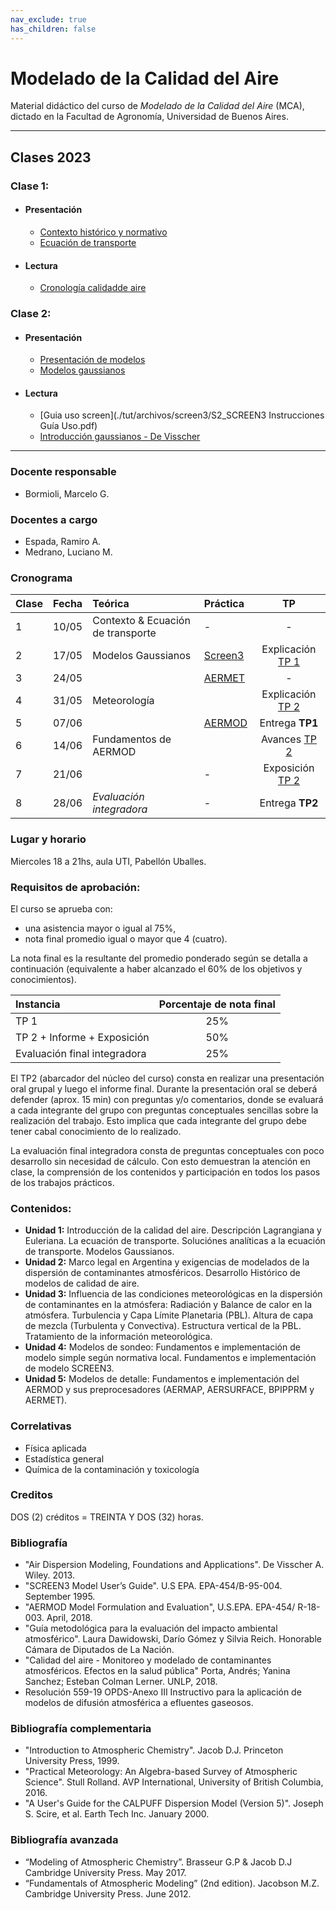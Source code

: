 ```yaml
---
nav_exclude: true
has_children: false
---
```


# Modelado de la Calidad del Aire

Material didáctico del curso de *Modelado de la Calidad del Aire* (MCA), dictado en la Facultad de Agronomía, Universidad de Buenos Aires.

---

## Clases 2023
### Clase 1:
+ #### Presentación
    + [Contexto histórico y normativo](./files/MCA23_1_Contexto.pdf)
    + [Ecuación de transporte](./files/MCA23_1_EcTransporte.pdf)
+ #### Lectura 
    + [Cronología calidadde aire](./files/Heirdon_AirPollutionHistorical.pdf)


### Clase 2:

+ #### Presentación
    + [Presentación de modelos](./files/MCA_3_Introduccion_Modelado_Dispersión.pdf)
    + [Modelos gaussianos](./files/MCA_4_Presentando_Modelo_Gausiano.pdf)
+ #### Lectura
    + [Guia uso screen](./tut/archivos/screen3/S2_SCREEN3 Instrucciones Guía Uso.pdf)
    + [Introducción gaussianos - De Visscher](./files/CAP2-DE_VISSSCHER-PRIMER.pdf)


---

### Docente responsable
+ Bormioli, Marcelo G.

### Docentes a cargo
+ Espada, Ramiro A.
+ Medrano, Luciano M.

### Cronograma

|Clase|Fecha  | Teórica | Práctica  |  TP   |
|:----|:-----:|:--------|:----------|:-----:|
|  1  | 10/05 | Contexto & Ecuación de transporte | -                                        | -               |
|  2  | 17/05 | Modelos Gaussianos       | [Screen3](./tut/screen3.html) | Explicación [TP 1](./tps/tp1.html)  |
|  3  | 24/05 |                          | [AERMET](./tut/aermet.html)   | -                                   |
|  4  | 31/05 | Meteorología             |                               | Explicación [TP 2](./tps/tp2.html)  |
|  5  | 07/06 |                          | [AERMOD](./tut/aermod.html)   | Entrega **TP1**                     |
|  6  | 14/06 | Fundamentos de AERMOD    |                               | Avances [TP 2](./tps/tp2.html)      |
|  7  | 21/06 |                          | -                             | Exposición [TP 2](./tps/tp2.html)   |
|  8  | 28/06 | *Evaluación integradora* | -                             | Entrega **TP2**                     |


### Lugar y horario
Miercoles 18 a 21hs, aula UTI, Pabellón Uballes.


### Requisitos de aprobación:

El  curso se aprueba con:
- una asistencia mayor o igual al 75%,
- nota final promedio igual o mayor que 4 (cuatro).

La nota final es la resultante del promedio ponderado según se detalla a continuación (equivalente a haber alcanzado el 60% de los objetivos y conocimientos).

| Instancia | Porcentaje de nota final |
|:----------|:-----------------:|
| TP 1                         | 25% |  
| TP 2 + Informe + Exposición  | 50% |
| Evaluación final integradora | 25% |

El TP2 (abarcador del núcleo del curso) consta en realizar una presentación oral grupal y luego el informe final. Durante la presentación oral se deberá defender (aprox. 15 min) con preguntas y/o comentarios, donde se evaluará a cada integrante del grupo con preguntas conceptuales sencillas sobre la realización del trabajo. Esto implica que cada integrante del grupo debe tener cabal conocimiento de lo realizado.

La evaluación final integradora consta de preguntas conceptuales con poco desarrollo sin necesidad de cálculo. Con esto demuestran la atención en clase, la comprensión de los contenidos y participación en todos los pasos de los trabajos prácticos.


### Contenidos:
- **Unidad 1:** Introducción de la calidad del aire. Descripción Lagrangiana y Euleriana. La ecuación de transporte. Soluciónes analíticas a la ecuación de transporte. Modelos Gaussianos.
- **Unidad 2:** Marco legal en Argentina y exigencias de modelados de la dispersión de contaminantes atmosféricos. Desarrollo Histórico de modelos de calidad de aire.
- **Unidad 3:** Influencia de las condiciones meteorológicas en la dispersión de contaminantes en la atmósfera: Radiación y Balance de calor en la atmósfera. Turbulencia y Capa Límite Planetaria (PBL). Altura de capa de mezcla (Turbulenta y Convectiva). Estructura vertical de la PBL. Tratamiento de la información meteorológica.
- **Unidad 4:** Modelos de sondeo: Fundamentos e implementación de modelo simple según normativa local. Fundamentos e implementación de modelo SCREEN3. 
- **Unidad 5:** Modelos de detalle: Fundamentos e implementación del AERMOD y sus preprocesadores (AERMAP, AERSURFACE, BPIPPRM y AERMET). 

### Correlativas
+ Física aplicada
+ Estadística general
+ Química de la contaminación y toxicología

### Creditos
DOS (2) créditos = TREINTA Y DOS (32) horas.

### Bibliografía

+ "Air Dispersion Modeling, Foundations and Applications". De Visscher A. Wiley. 2013.
+ "SCREEN3 Model User’s Guide". U.S EPA. EPA-454/B-95-004. September 1995.
+ "AERMOD Model Formulation and Evaluation", U.S.EPA. EPA-454/ R-18-003. April, 2018.
+ "Guía metodológica para la evaluación del impacto ambiental atmosférico". Laura Dawidowski, Darío Gómez y Silvia Reich. Honorable Cámara de Diputados de La Nación.
+ "Calidad del aire - Monitoreo y modelado de contaminantes atmosféricos. Efectos en la salud pública" Porta, Andrés; Yanina Sanchez; Esteban Colman Lerner. UNLP, 2018.
+ Resolución 559-19 OPDS-Anexo III Instructivo para la aplicación de modelos de difusión atmosférica a efluentes gaseosos. 
<!-- + "Description of the HYSPLIT 4 modeling system". Roland R. Draxler. Air Resources Laboratory (ARL). Silver Spring, Maryland. December 1997.-->

### Bibliografía complementaria

+ "Introduction to Atmospheric Chemistry". Jacob D.J. Princeton University Press, 1999.
+ "Practical Meteorology: An Algebra-based Survey of Atmospheric Science". Stull Rolland. AVP International, University of British Columbia, 2016.
+ "A User's Guide for the CALPUFF Dispersion Model (Version 5)". Joseph S. Scire, et al. Earth Tech Inc. January 2000.

### Bibliografía avanzada

+ “Modeling of Atmospheric Chemistry”. Brasseur G.P & Jacob D.J Cambridge University Press. May 2017.
+ “Fundamentals of Atmospheric Modeling” (2nd edition). Jacobson M.Z. Cambridge University Press. June 2012.

